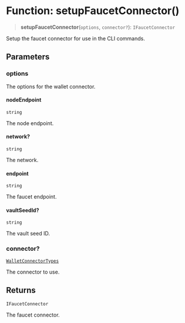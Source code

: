 # Function: setupFaucetConnector()

> **setupFaucetConnector**(`options`, `connector?`): `IFaucetConnector`

Setup the faucet connector for use in the CLI commands.

## Parameters

### options

The options for the wallet connector.

#### nodeEndpoint

`string`

The node endpoint.

#### network?

`string`

The network.

#### endpoint

`string`

The faucet endpoint.

#### vaultSeedId?

`string`

The vault seed ID.

### connector?

[`WalletConnectorTypes`](../type-aliases/WalletConnectorTypes.md)

The connector to use.

## Returns

`IFaucetConnector`

The faucet connector.

